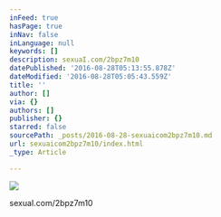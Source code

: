 ```yaml
---
inFeed: true
hasPage: true
inNav: false
inLanguage: null
keywords: []
description: sexuaI.com/2bpz7m10
datePublished: '2016-08-28T05:13:55.878Z'
dateModified: '2016-08-28T05:05:43.559Z'
title: ''
author: []
via: {}
authors: []
publisher: {}
starred: false
sourcePath: _posts/2016-08-28-sexuaicom2bpz7m10.md
url: sexuaicom2bpz7m10/index.html
_type: Article

---
```

![](https://the-grid-user-content.s3-us-west-2.amazonaws.com/dc0af48c-58fa-4c6c-b7b3-04870ebfc01d.jpg)

sexuaI.com/2bpz7m10